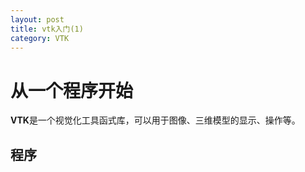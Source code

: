 ```yaml
---
layout: post
title: vtk入门(1) 
category: VTK
---
```


# 从一个程序开始
**VTK**是一个视觉化工具函式库，可以用于图像、三维模型的显示、操作等。
## 程序

